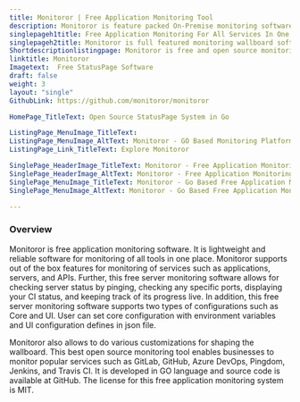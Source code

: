 ```yaml
---
title: Monitoror | Free Application Monitoring Tool
description: Monitoror is feature packed On-Premise monitoring software that supports popular services like GitLab, GitHub, Azure DevOps, Pingdom, Jenkins, Travis CI.
singlepageh1title: Free Application Monitoring For All Services In One Place
singlepageh2title: Monitoror is full featured monitoring wallboard software to monitor services, web applications, CI builds progress, APIs, server ports and even repositories.
Shortdescriptionlistingpage: Monitoror is free and open source monitoring software for all your tools at one place. It offers features to monitor all popular services like GitLab, GitHub, Azure DevOps, Pingdom, Jenkins, Travis CI.
linktitle: Monitoror
Imagetext:  Free StatusPage Software 
draft: false
weight: 3
layout: "single"
GithubLink: https://github.com/monitoror/monitoror

HomePage_TitleText: Open Source StatusPage System in Go

ListingPage_MenuImage_TitleText: 
ListingPage_MenuImage_AltText: Monitoror - GO Based Monitoring Platform
ListingPage_Link_TitleText: Explore Monitoror

SinglePage_HeaderImage_TitleText: Monitoror - Free Application Monitoring Software
SinglePage_HeaderImage_AltText: Monitoror - Free Application Monitoring Software
SinglePage_MenuImage_TitleText: Monitoror - Go Based Free Application Monitoring
SinglePage_MenuImage_AltText: Monitoror - Go Based Free Application Monitoring

---
```

### **Overview** 
Monitoror is free application monitoring software. It is lightweight and reliable software for monitoring of all tools in one place. Monitoror supports out of the box features for monitoring of services such as applications, servers, and APIs. Further, this free server monitoring software allows for checking server status by pinging, checking any specific ports, displaying your CI status, and keeping track of its progress live. In addition, this free server monitoring software supports two types of configurations such as Core and UI. User can set core configuration with environment variables and UI configuration defines in json file.

Monitoror also allows to do various customizations for shaping the wallboard. This best open source monitoring tool enables businesses to monitor popular services such as GitLab, GitHub, Azure DevOps, Pingdom, Jenkins, and Travis CI. It is developed in GO language and source code is available at GitHub. The license for this free application monitoring system is MIT.
